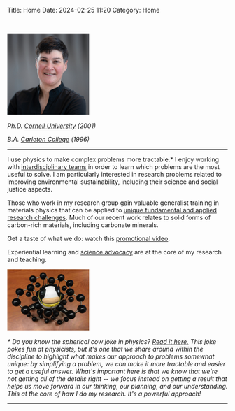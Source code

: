Title: Home
Date: 2024-02-25 11:20
Category: Home

  
<br>

<img src="/images/kp.jpg" title ="Photo of Kris Poduska" alt="Photo of Kris Poduska" width="187">  <br>

<i>Ph.D. <a href="http://www.cornell.edu">Cornell University</a> (2001) <br>

B.A. <a href="http://www.carleton.edu">Carleton College</a> (1996)</i><br>

<p>

<hr>

I use physics to make complex problems more tractable.*  I enjoy working with <a href="/pages/research.html">interdisciplinary teams</a> in order to learn which problems are the most useful to solve.  I am particularly interested in research problems related to improving environmental sustainability, including their science and social justice aspects.

<p>

Those who work in my research group gain valuable generalist training in materials physics that can be applied to <a href="/pages/projects.html">unique fundamental and applied research challenges</a>. Much of our recent work relates to solid forms of carbon-rich materials, including carbonate minerals.

<p>

 Get a taste of what we do: watch this <a href="https://www.youtube.com/watch?v=leOXt4VeFt8">promotional video</a>.
 
 <p>
 
 Experiential learning and <a href="/pages/advocacy.html">science advocacy</a> are at the core of my research and teaching.

<p>

<img src="/images/cow.jpg" title ="Photo of a spherical cow" alt="Photo of a spherical cow" width="187">  <br>

<p>

<i>* Do you know the spherical cow joke in physics? <a href="https://en.wikipedia.org/wiki/Spherical_cow">Read it here.</a> This joke pokes fun at physicists, but it's one that we share around within the discipline to highlight what makes our approach to problems somewhat unique: by simplifying a problem, we can make it more tractable and easier to get a useful answer. What's important here is that we know that we're not getting all of the details right -- we focus instead on getting a result that helps us move forward in our thinking, our planning, and our understanding. This at the core of how I do my research. It's a powerful approach!</i>

<p>



<!--<h2>Research interests in <a href="?content=research&topic=research">experimental materials physics</a></h2>
<ul>
<li> synthesis (electrodeposition, high temperature solid state chemistry) </li>
<li> structural characterization (X-ray diffraction, infrared spectroscopy, Raman spectroscopy)</li>
<li> morphological characterization (scanning probe microscopies, scanning electron microscopy)</li>
<li> physical property characterization (magnetic, electrical, optical, thermal)</li>
</ul>
</p>
<br>

<p class="tip">
<strong>NEW! Undergraduate positions available for Fall 2016 and Winter 2017 </strong><br>
<br>
There will be undergraduate research positions, beginning September 2016 or January 2017.  Admission to these positions is competitive, and preference will be given to candidates with excellent academic records and an aptitude for creative solutions to complex problem solving. For additional information, visit my <a href="http://www.physics.mun.ca/~kris/index.php?content=join&topic=research">recruiting webpage</a>.


</p>

<h2> Learn more about <a href="?content=research&topic=research">the Poduska research team</a> and <a href ="?content=projects&topic=research">our collaborators</a></h2>


<img src="bbq_August2017.jpg" title="Group BBQ with collaborators, August 2017"height="150"> -->

<hr>
